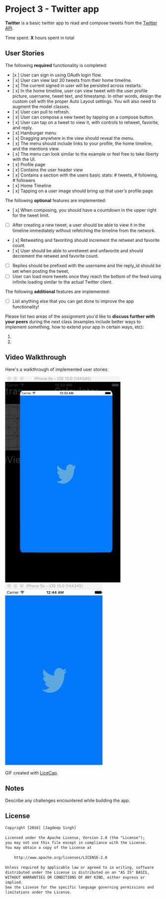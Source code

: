 # Project 3 - Twitter app

**Twitter** is a basic twitter app to read and compose tweets from the [Twitter API](https://apps.twitter.com/).

Time spent: **X** hours spent in total

## User Stories

The following **required** functionality is completed:

- [x ] User can sign in using OAuth login flow.
- [ x] User can view last 20 tweets from their home timeline.
- [ x] The current signed in user will be persisted across restarts.
- [ x] In the home timeline, user can view tweet with the user profile picture, username, tweet text, and timestamp.  In other words, design the custom cell with the proper Auto Layout settings.  You will also need to augment the model classes.
- [ x] User can pull to refresh.
- [ x] User can compose a new tweet by tapping on a compose button.
- [ x] User can tap on a tweet to view it, with controls to retweet, favorite, and reply.
- [ x] Hamburger menu
- [ x] Dragging anywhere in the view should reveal the menu.
- [ x] The menu should include links to your profile, the home timeline, and the mentions view.
- [ x] The menu can look similar to the example or feel free to take liberty with the UI.
- [ x] Profile page
- [ x] Contains the user header view
- [ x] Contains a section with the users basic stats: # tweets, # following, # followers
- [ x] Home Timeline
- [ x] Tapping on a user image should bring up that user's profile page


The following **optional** features are implemented:

- [ x] When composing, you should have a countdown in the upper right for the tweet limit.
- [ ] After creating a new tweet, a user should be able to view it in the timeline immediately without refetching the timeline from the network.
- [ x] Retweeting and favoriting should increment the retweet and favorite count.
- [ x] User should be able to unretweet and unfavorite and should decrement the retweet and favorite count.
- [ ] Replies should be prefixed with the username and the reply_id should be set when posting the tweet,
- [ ] User can load more tweets once they reach the bottom of the feed using infinite loading similar to the actual Twitter client.

The following **additional** features are implemented:

- [ ] List anything else that you can get done to improve the app functionality!

Please list two areas of the assignment you'd like to **discuss further with your peers** during the next class (examples include better ways to implement something, how to extend your app in certain ways, etc):

1.
2.

## Video Walkthrough

Here's a walkthrough of implemented user stories:

<img src="https://github.com/jagdeeparora86/Twitter/raw/master/twitter.gif" title="Video Walkthrough" width="" alt="Video Walkthrough" style="max-width:100%;">
<img src="https://github.com/jagdeeparora86/Twitter/raw/master/twitter2.gif" title="Video Walkthrough" width="" alt="Video Walkthrough" style="max-width:100%;">


GIF created with [LiceCap](http://www.cockos.com/licecap/).

## Notes

Describe any challenges encountered while building the app.

## License

    Copyright [2016] [Jagdeep Singh]

    Licensed under the Apache License, Version 2.0 (the "License");
    you may not use this file except in compliance with the License.
    You may obtain a copy of the License at

        http://www.apache.org/licenses/LICENSE-2.0

    Unless required by applicable law or agreed to in writing, software
    distributed under the License is distributed on an "AS IS" BASIS,
    WITHOUT WARRANTIES OR CONDITIONS OF ANY KIND, either express or implied.
    See the License for the specific language governing permissions and
    limitations under the License.
